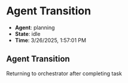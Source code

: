 # Agent Transition

- **Agent**: planning
- **State**: idle
- **Time**: 3/26/2025, 1:57:01 PM

## Agent Transition

Returning to orchestrator after completing task

